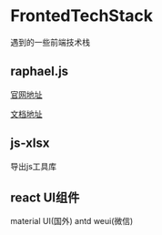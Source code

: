 # FrontedTechStack
遇到的一些前端技术栈

## raphael.js

[官网地址](http://raphaeljs.com)

[文档地址](<http://dmitrybaranovskiy.github.io/raphael/reference.html>)

## js-xlsx

导出js工具库

## react UI组件
material UI(国外)
antd
weui(微信)